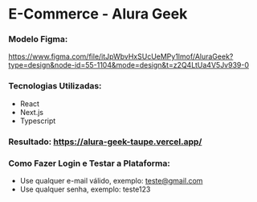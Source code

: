 # E-Commerce - Alura Geek

### Modelo Figma:
https://www.figma.com/file/itJpWbvHxSUcUeMPy1lmof/AluraGeek?type=design&node-id=55-1104&mode=design&t=z2Q4LtUa4V5Jv939-0

### Tecnologias Utilizadas:
- React
- Next.js
- Typescript

### Resultado: https://alura-geek-taupe.vercel.app/

### Como Fazer Login e Testar a Plataforma:

- Use qualquer e-mail válido, exemplo: teste@gmail.com
- Use qualquer senha, exemplo: teste123

